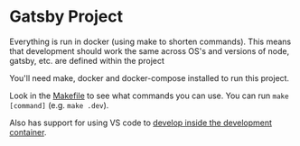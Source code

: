 # Gatsby Project

Everything is run in docker (using make to shorten commands). This means that development should work the same across OS's and versions of node, gatsby, etc. are defined within the project

You'll need make, docker and docker-compose installed to run this project.

Look in the [Makefile](./Makefile) to see what commands you can use. You can run ```make [command]``` (e.g. ```make .dev```).

Also has support for using VS code to [develop inside the development container](https://code.visualstudio.com/docs/remote/containers).